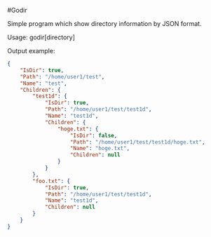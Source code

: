 #Godir

Simple program which show directory information by JSON format.

Usage: godir[directory]

Output example: 
```json
{
    "IsDir": true,
    "Path": "/home/user1/test",
    "Name": "test",
    "Children": {
        "test1d": {
            "IsDir": true,
            "Path": "/home/user1/test/test1d",
            "Name": "test1d",
            "Children": {
                "hoge.txt": {
                    "IsDir": false,
                    "Path": "/home/user1/test/test1d/hoge.txt",
                    "Name": "hoge.txt",
                    "Children": null
                }
            }
        },
        "foo.txt": {
            "IsDir": true,
            "Path": "/home/user1/test/test1d",
            "Name": "test1d",
            "Children": null
        }
    }
}
```
